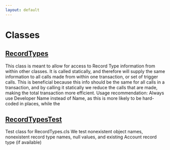 ```yaml
---
layout: default
---
```


# Classes

## [RecordTypes](https://github.com/dschach/record-types/wiki/RecordTypes.md)

This class is meant to allow for access to Record Type information from within other classes. It is called statically, and therefore will supply the same information to all calls made from within one transaction, or set of trigger calls. This is beneficial because this info should be the same for all calls in a transaction, and by calling it statically we reduce the calls that are made, making the total transaction more efficient. Usage recommendation: Always use Developer Name instead of Name, as this is more likely to be hard-coded in places, while the

## [RecordTypesTest](https://github.com/dschach/record-types/wiki/RecordTypesTest.md)

Test class for RecordTypes.cls We test nonexistent object names, nonexistent record type names, null values, and existing Account record type (if available)
